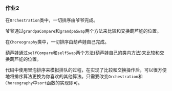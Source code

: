 ### 作业2

在`Orchestration`类中，一切排序由爷爷完成。

爷爷通过`grandpaCompare`和`grandpaSwap`两个方法来比较和交换葫芦娃的位置。



在`Choreography`类中，一切排序由葫芦娃自己完成。

葫芦娃通过`selfCompare`和`selfSwap`两个方法(葫芦娃自己的类内方法)来比较和交换葫芦娃的位置。



代码中使用冒泡排序来模拟排队的过程，在实现了比较和交换操作后，可以很方便地将排序算法更换为你喜欢的其他算法。只需要改变`Orchestration`和`Choreography`中`sort`函数的实现即可。


